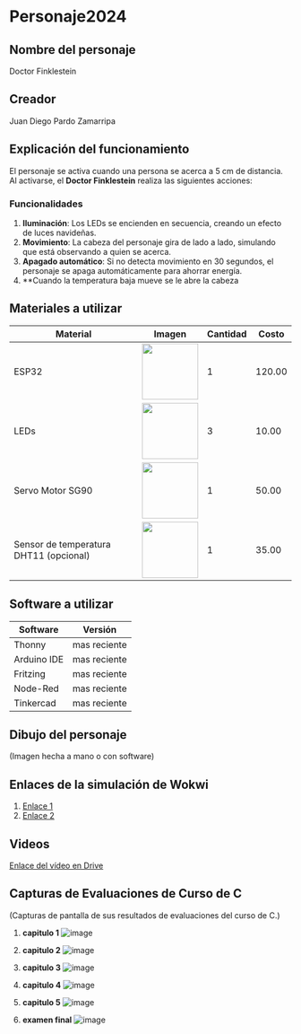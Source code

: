 # Personaje2024
## Nombre del personaje
Doctor Finklestein

## Creador
Juan Diego Pardo Zamarripa

## Explicación del funcionamiento
El personaje se activa cuando una persona se acerca a 5 cm de distancia. Al activarse, el **Doctor Finklestein** realiza las siguientes acciones:

### Funcionalidades
1. **Iluminación**: Los LEDs se encienden en secuencia, creando un efecto de luces navideñas.
2. **Movimiento**: La cabeza del personaje gira de lado a lado, simulando que está observando a quien se acerca.
3. **Apagado automático**: Si no detecta movimiento en 30 segundos, el personaje se apaga automáticamente para ahorrar energía.
4. **Cuando la temperatura baja mueve se le abre la cabeza 

## Materiales a utilizar
| Material         | Imagen                                                                                   | Cantidad | Costo  |
|------------------|------------------------------------------------------------------------------------------|----------|--------|
| ESP32            | <img src="https://github.com/user-attachments/assets/0d280367-493e-4f7c-a587-36e1f822116b" width="100"/> | 1        | 120.00 |
| LEDs             | <img src="https://th.bing.com/th/id/R.6dcf491a3089fc411c478bbaed336999?rik=4ubuZTZEXMRwTQ&riu=http%3a%2f%2fluckyretail.com%2fUploadfile%2f004876%2f004876-1.jpg&ehk=RkF1gfrrn87J28E2GH8Rqs7Eoi4jmixTizMIljwKJQQ%3d&risl=&pid=ImgRaw&r=0" width="100"/> | 3        | 10.00  |
| Servo Motor SG90 |<img src="https://bestarduino.com/upload/201902/06/201902061139001202.jpg" width="100"/>| 1        | 50.00  |
| Sensor de temperatura DHT11 (opcional) |<img src="https://http2.mlstatic.com/sensor-de-temperatura-y-humedad-dht11-cjumpers-arduino-pic-D_NQ_NP_638466-MLM29979046786_042019-F.jpg" width="100"/>| 1        | 35.00  |

## Software a utilizar
| Software     | Versión |
|--------------|---------|
| Thonny       | mas reciente   |
| Arduino IDE  |   mas reciente |
| Fritzing     |        mas reciente |
| Node-Red     |    mas reciente      |
| Tinkercad    |   mas reciente       |

## Dibujo del personaje
(Imagen hecha a mano o con software)

## Enlaces de la simulación de Wokwi
1. [Enlace 1](https://wokwi.com/projects/410236335057475585)
2. [Enlace 2](https://wokwi.com/projects/409399282083552257)

## Videos
[Enlace del vídeo en Drive](https://drive.google.com)

## Capturas de Evaluaciones de Curso de C
(Capturas de pantalla de sus resultados de evaluaciones del curso de C.)
1. **capitulo 1**
![image](https://github.com/user-attachments/assets/f0cc8f68-d4c4-4a66-87fb-a740716eefcc)
2. **capitulo 2**
   ![image](https://github.com/user-attachments/assets/77fabbdf-f80c-4bfd-bb2e-33f5dac61cc9)

4. **capitulo 3**
   ![image](https://github.com/user-attachments/assets/dbee5075-5294-4cf8-831f-45af58238d9d)

6. **capitulo 4**
   ![image](https://github.com/user-attachments/assets/9177de9e-37c5-45b8-bad0-ceef79ca33a6)

8. **capitulo 5**
   ![image](https://github.com/user-attachments/assets/d30633d8-cc01-426b-b856-d04a33729587)
9. **examen final**
    ![image](https://github.com/user-attachments/assets/7740cf79-35c5-44ed-bd93-c323446f830f)


